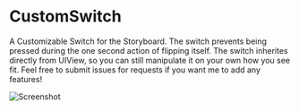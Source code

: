 # CustomSwitch
A Customizable Switch for the Storyboard.
The switch prevents being pressed during the one second action of flipping itself.
The switch inherites directly from UIView, so you can still manipulate it on your own how you see fit.
Feel free to submit issues for requests if you want me to add any features!

![Screenshot](../master/CustomSwitch/screenshot.png)
